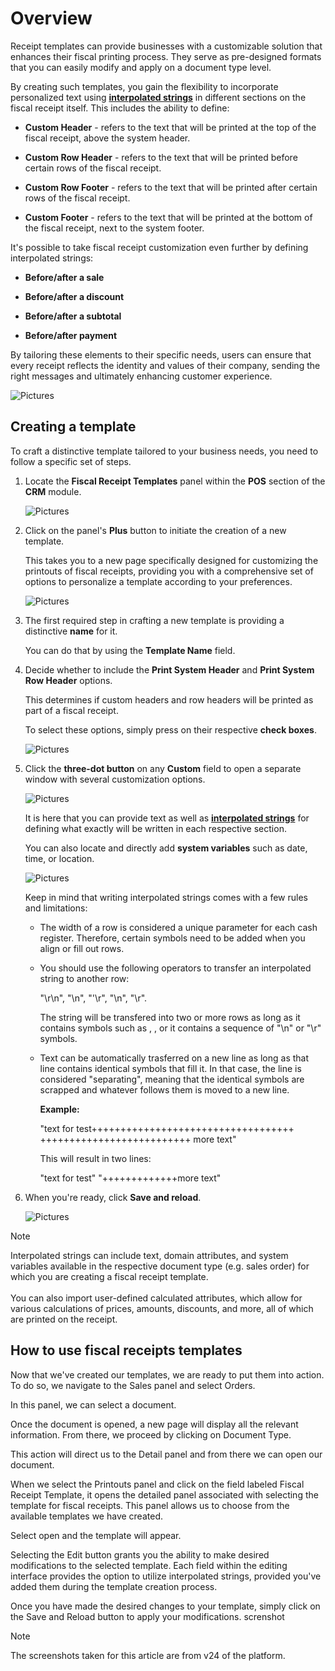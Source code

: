 # Overview

Receipt templates can provide businesses with a customizable solution that enhances their fiscal printing process. They serve as pre-designed formats that you can easily modify and apply on a document type level.

By creating such templates, you gain the flexibility to incorporate personalized text using **[interpolated strings](https://docs.erp.net/tech/advanced/string-interpolation/index.html)** in different sections on the fiscal receipt itself. This includes the ability to define:

* **Custom Header** - refers to the text that will be printed at the top of the fiscal receipt, above the system header.
  
* **Custom Row Header** - refers to the text that will be printed before certain rows of the fiscal receipt.
  
* **Custom Row Footer** - refers to the text that will be printed after certain rows of the fiscal receipt.
  
* **Custom Footer** - refers to the text that will be printed at the bottom of the fiscal receipt, next to the system footer.

It's possible to take fiscal receipt customization even further by defining interpolated strings:

* **Before/after a sale**

* **Before/after a discount**

* **Before/after a subtotal**

* **Before/after payment**

By tailoring these elements to their specific needs, users can ensure that every receipt reflects the identity and values of their company, sending the right messages and ultimately enhancing customer experience.

![Pictures](pictures/mceclip5png.png)

## Creating a template

To craft a distinctive template tailored to your business needs, you need to follow a specific set of steps.

1. Locate the **Fiscal Receipt Templates** panel within the **POS** section of the **CRM** module.

   ![Pictures](pictures/Screenshot_22.png)

2. Click on the panel's **Plus** button to initiate the creation of a new template.

   This takes you to a new page specifically designed for customizing the printouts of fiscal receipts, providing you with a comprehensive set of options to personalize a template according to your preferences.

   ![Pictures](pictures/Screenshot_44.png)

3. The first required step in crafting a new template is providing a distinctive **name** for it.
   
   You can do that by using the **Template Name** field.

4. Decide whether to include the **Print System Header** and **Print System Row Header** options.

   This determines if custom headers and row headers will be printed as part of a fiscal receipt.

   To select these options, simply press on their respective **check boxes**.

   ![Pictures](pictures/Screenshot_88.png)

5. Click the **three-dot button** on any **Custom** field to open a separate window with several customization options.

   ![Pictures](pictures/button_click.png)

   It is here that you can provide text as well as **[interpolated strings](https://docs.erp.net/tech/advanced/string-interpolation/index.html)** for defining what exactly will be written in each respective section.

   You can also locate and directly add **system variables** such as date, time, or location.

   ![Pictures](pictures/variables.png)

   Keep in mind that writing interpolated strings comes with a few rules and limitations:

   * The width of a row is considered a unique parameter for each cash register. Therefore, certain symbols need to be added when you align or fill out rows.

   * You should use the following operators to transfer an interpolated string to another row:
   
     "\r\n", "\\n", "'\\r", "\n", "\r".

     The string will be transfered into two or more rows as long as it contains symbols such as <CR> <LF>, <CR>, <LF> or it contains a sequence of "\n" or "\r" symbols.

   * Text can be automatically trasferred on a new line as long as that line contains identical symbols that fill it. In that case, the line is considered "separating", meaning that the identical symbols are scrapped and whatever follows them is moved to a new line.
     
     **Example:**
     
     "text for
       test\+++++++++++++++++++++++++++++++++++
     ++++++++++++++++++++++++++ more text"

     This will result in two lines:

     "text for test"
     "+++++++++++++more text"

6. When you're ready, click **Save and reload**.

   ![Pictures](pictures/templatereadysaved.png)

> [!NOTE] 
>
> Interpolated strings can include text, domain attributes, and system variables available in the respective document type (e.g. sales order) for which you are creating a fiscal receipt template. <br><br> You can also import user-defined calculated attributes, which allow for various calculations of prices, amounts, discounts, and more, all of which are printed on the receipt.
 
## How to use fiscal receipts templates

Now that we've created our templates, we are ready to put them into action. To do so, we navigate to the Sales panel and select Orders.
 
In this panel, we can select a document.
 
Once the document is opened, a new page will display all the relevant information. From there, we proceed by clicking on Document Type. 
 
This action will direct us to the Detail panel and from there we can open our document.

When we select the Printouts panel and click on the field labeled Fiscal Receipt Template, it opens the detailed panel associated with selecting the template for fiscal receipts. This panel allows us to choose from the available templates we have created.

Select open and the template will appear.

Selecting the Edit button grants you the ability to make desired modifications to the selected template. Each field within the editing interface provides the option to utilize interpolated strings, provided you've added them during the template creation process.

Once you have made the desired changes to your template, simply click on the Save and Reload button to apply your modifications.
screnshot

> [!NOTE]
> 
> The screenshots taken for this article are from v24 of the platform.
